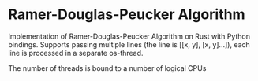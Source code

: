 # Ramer-Douglas-Peucker Algorithm

Implementation of Ramer-Douglas-Peucker Algorithm on Rust with Python bindings.
Supports passing multiple lines (the line is [[x, y], [x, y]...]), each line is processed in a separate os-thread.

The number of threads is bound to a number of logical CPUs
